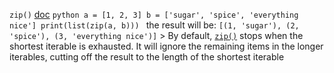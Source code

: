  `zip()`
    [doc](https://docs.python.org/3/library/functions.html#zip)
    ```python
    a = [1, 2, 3]
    b = ['sugar', 'spice', 'everything nice']
    print(list(zip(a, b)))
    ```
    the result will be:
    ```
    [(1, 'sugar'), (2, 'spice'), (3, 'everything nice')]
    ```
    > By default, [`zip()`](https://docs.python.org/3/library/functions.html#zip "zip") stops when the shortest iterable is exhausted. It will ignore the remaining items in the longer iterables, cutting off the result to the length of the shortest iterable